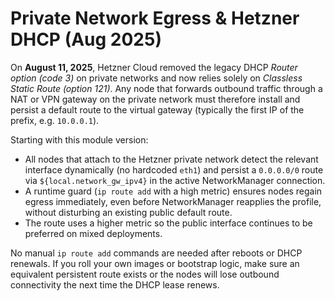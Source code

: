 # Private Network Egress & Hetzner DHCP (Aug 2025)

On **August 11, 2025**, Hetzner Cloud removed the legacy DHCP *Router option (code 3)* on private networks and now relies solely on *Classless Static Route (option 121)*. Any node that forwards outbound traffic through a NAT or VPN gateway on the private network must therefore install and persist a default route to the virtual gateway (typically the first IP of the prefix, e.g. `10.0.0.1`).

Starting with this module version:

- All nodes that attach to the Hetzner private network detect the relevant interface dynamically (no hardcoded `eth1`) and persist a `0.0.0.0/0` route via `${local.network_gw_ipv4}` in the active NetworkManager connection.
- A runtime guard (`ip route add` with a high metric) ensures nodes regain egress immediately, even before NetworkManager reapplies the profile, without disturbing an existing public default route.
- The route uses a higher metric so the public interface continues to be preferred on mixed deployments.

No manual `ip route add` commands are needed after reboots or DHCP renewals. If you roll your own images or bootstrap logic, make sure an equivalent persistent route exists or the nodes will lose outbound connectivity the next time the DHCP lease renews.
